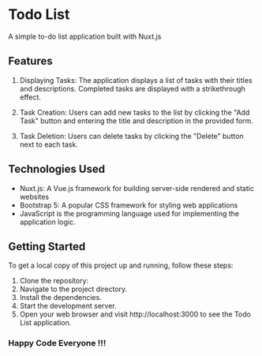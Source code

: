 # Todo List

A simple to-do list application built with Nuxt.js

## Features

1. Displaying Tasks: The application displays a list of tasks with their titles and descriptions. Completed tasks are displayed with a strikethrough effect.

2. Task Creation: Users can add new tasks to the list by clicking the "Add Task" button and entering the title and description in the provided form.

3. Task Deletion: Users can delete tasks by clicking the "Delete" button next to each task.

## Technologies Used

- Nuxt.js: A Vue.js framework for building server-side rendered and static websites
- Bootstrap 5: A popular CSS framework for styling web applications
- JavaScript is the programming language used for implementing the application logic.

## Getting Started

To get a local copy of this project up and running, follow these steps:

1. Clone the repository:
2. Navigate to the project directory.
3. Install the dependencies.
4. Start the development server.
5. Open your web browser and visit http://localhost:3000 to see the Todo List application.

### Happy Code Everyone !!!
